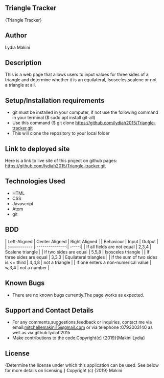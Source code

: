 ## Triangle Tracker

{Triangle Tracker}

## Author
Lydia Makini

## Description

This is a web page that allows users to input values for three sides of a triangle and determine whether it is an equilateral, Isosceles,scalene or not a triangle at all.

## Setup/Installation requirements

- git must be installed in your computer, if not use the following command in your terminal ($ sudo apt install git-all)
- Use this command ($ git clone https://github.com/lydiah2015/Triangle-tracker.git
- This will clone the repository to your local folder

## Link to deployed site

Here is a link to live site of this project on github pages:
https://github.com/lydiah2015/Triangle-tracker.git

## Technologies Used
- HTML
- CSS
- Javascript
- Atom
- git

## BDD

| Left-Aligned  | Center Aligned  | Right Aligned |
| Behaviour     | Input           | Output |
| :------------ |:---------------:| -----:|
| If all fields are not equal   |  2,3,4  | Scalene triangle  |
| If two sides are equal  | 5,5,8 | Isosceles triangle  |
| If three sides are equal  | 3,3,3 | Equilateral triangles |
| If the sum of two sides is <= third | 4,4,8 | not a triangle  |
| If one enters a non-numerical value  |  w,3,4 | not a number  |

## Known Bugs

- There are no known bugs currently.The page works as expected.

## Support and Contact Details

- For any comments,suggestions,feedback or inquiries, contact me via email:mitchellemakini15@gmail.com or via
telephone :0793003140 as well as via github lydiah2015
- Make contributions to the code.Copyright(c) {2019}{Makini Lydia}

## License

{Determine the license under which this application can be used. See below for more details on licensing.} Copyright (c) {2019} Makini
